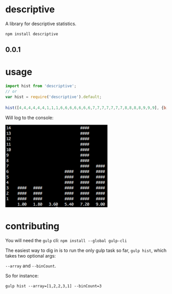 # descriptive
A library for descriptive statistics.

`npm install descriptive`

## 0.0.1

# usage
```javascript
import hist from 'descriptive';
// or
var hist = require('descriptive').default;

hist([4,4,4,4,4,4,1,1,1,6,6,6,6,6,6,6,7,7,7,7,7,7,7,8,8,8,8,9,9,9], {binCount: 5})
```
Will log to the console:

![sample](https://github.com/batwood001/descriptive/blob/develop/demo.png)

# contributing

You will need the `gulp` cli: `npm install --global gulp-cli`

The easiest way to dig in is to run the only gulp task so far, `gulp hist`, which takes two optional args: 

`--array` and `--binCount`.

So for instance:

`gulp hist --array=[1,2,2,3,1] --binCount=3`
